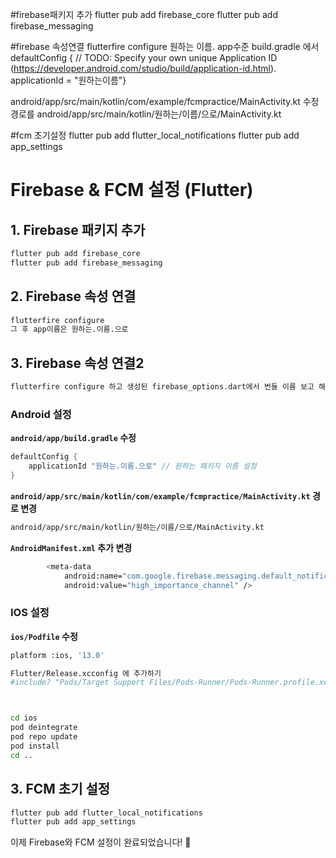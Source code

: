 #firebase패키지 추가
flutter pub add firebase_core
flutter pub add firebase_messaging

#firebase 속성연결
flutterfire configure 원하는 이름.
app수준 build.gradle 에서 
    defaultConfig {
        // TODO: Specify your own unique Application ID (https://developer.android.com/studio/build/application-id.html).
        applicationId = "원하는이름"}

android/app/src/main/kotlin/com/example/fcmpractice/MainActivity.kt 수정
경로를  android/app/src/main/kotlin/원하는/이름/으로/MainActivity.kt

#fcm 초기설정
flutter pub add flutter_local_notifications
flutter pub add app_settings
# Firebase & FCM 설정 (Flutter)

## 1. Firebase 패키지 추가
```sh
flutter pub add firebase_core
flutter pub add firebase_messaging
```

## 2. Firebase 속성 연결
```sh
flutterfire configure 
그 후 app이름은 원하는.이름.으로
```


## 3. Firebase 속성 연결2
```sh
flutterfire configure 하고 생성된 firebase_options.dart에서 번들 이름 보고 해당되는 파배 앱의 sdk를 보고 파일 다운해서 넣어주기. GoogleSerice-Info.plist랑 안드도.
```


### Android 설정
**`android/app/build.gradle` 수정**
```gradle
defaultConfig {
    applicationId "원하는.이름.으로" // 원하는 패키지 이름 설정
}
```

**`android/app/src/main/kotlin/com/example/fcmpractice/MainActivity.kt` 경로 변경**
```sh
android/app/src/main/kotlin/원하는/이름/으로/MainActivity.kt
```

**`AndroidManifest.xml` 추가 변경**
```sh
        <meta-data
            android:name="com.google.firebase.messaging.default_notification_channel_id"
            android:value="high_importance_channel" />
```

### IOS 설정
**`ios/Podfile` 수정**
```sh
platform :ios, '13.0'

Flutter/Release.xcconfig 에 추가하기
#include? "Pods/Target Support Files/Pods-Runner/Pods-Runner.profile.xcconfig"



cd ios
pod deintegrate
pod repo update
pod install
cd ..

```


## 3. FCM 초기 설정
```sh
flutter pub add flutter_local_notifications
flutter pub add app_settings
```



이제 Firebase와 FCM 설정이 완료되었습니다! 🚀

